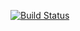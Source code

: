 [![Build Status](https://travis-ci.com/strund3r/SGB-Extreme.svg?token=rkJYx3WgeRTuchLvP3Jz&branch=master)](https://travis-ci.com/strund3r/SGB-Extreme)
